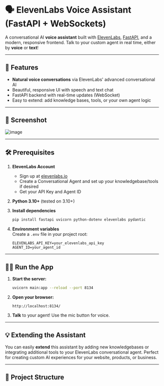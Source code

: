 # 🗣️ ElevenLabs Voice Assistant (FastAPI + WebSockets)

A conversational AI **voice assistant** built with [ElevenLabs](https://elevenlabs.io), [FastAPI](https://fastapi.tiangolo.com/), and a modern, responsive frontend. Talk to your custom agent in real time, either by **voice** or **text**!

---

## 🚀 Features

- **Natural voice conversations** via ElevenLabs' advanced conversational AI
- Beautiful, responsive UI with speech and text chat
- FastAPI backend with real-time updates (WebSocket)
- Easy to extend: add knowledge bases, tools, or your own agent logic

---

## 📸 Screenshot

![image](https://github.com/user-attachments/assets/d551ef01-4a01-40ee-8f02-4b866fc47bf3)


---

## 🛠️ Prerequisites

1. **ElevenLabs Account**
    - Sign up at [elevenlabs.io](https://elevenlabs.io/)
    - Create a Conversational Agent and set up your knowledgebase/tools if desired
    - Get your API Key and Agent ID

2. **Python 3.10+** (tested on 3.10+)

3. **Install dependencies**
    ```bash
    pip install fastapi uvicorn python-dotenv elevenlabs pydantic
    ```

4. **Environment variables**  
   Create a `.env` file in your project root:
    ```
    ELEVENLABS_API_KEY=your_elevenlabs_api_key
    AGENT_ID=your_agent_id
    ```

---

## 🏃‍♂️ Run the App

1. **Start the server:**
    ```bash
    uvicorn main:app --reload --port 8134
    ```

2. **Open your browser:**
    ```
    http://localhost:8134/
    ```

3. **Talk** to your agent! Use the mic button for voice.

---

## 💡 Extending the Assistant

You can easily **extend** this assistant by adding new knowledgebases or integrating additional tools to your ElevenLabs conversational agent. Perfect for creating custom AI experiences for your website, products, or business.

---

## 📄 Project Structure

